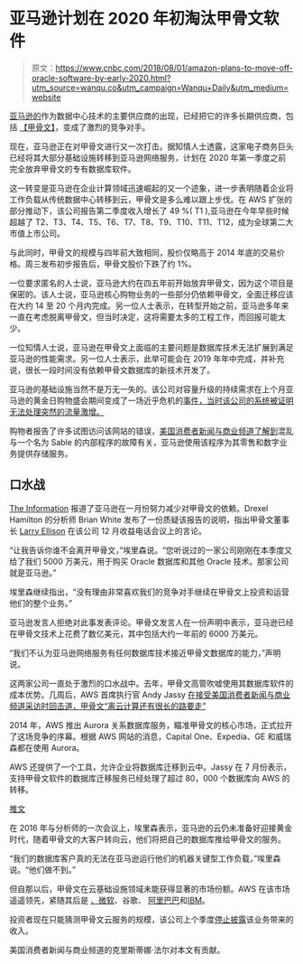 # 亚马逊计划在 2020 年初淘汰甲骨文软件

> 原文：<https://www.cnbc.com/2018/08/01/amazon-plans-to-move-off-oracle-software-by-early-2020.html?utm_source=wanqu.co&utm_campaign=Wanqu+Daily&utm_medium=website>

 [亚马逊的](/quotes/AMZN/)作为数据中心技术的主要供应商的出现，已经把它的许多长期供应商，包括 [【甲骨文】](/quotes/ORCL/)，变成了激烈的竞争对手。

现在，亚马逊正在对甲骨文进行又一次打击。据知情人士透露，这家电子商务巨头已经将其大部分基础设施转移到亚马逊网络服务，计划在 2020 年第一季度之前完全放弃甲骨文的专有数据库软件。

这一转变是亚马逊在企业计算领域迅速崛起的又一个迹象，进一步表明随着企业将工作负载从传统数据中心转移到云，甲骨文是多么难以跟上步伐。在 AWS 扩张的部分推动下，该公司报告第二季度收入增长了 49 %( T1 ),亚马逊在今年早些时候超越了 T2、T3、T4、T5、T6、T7、T8、T9、T10、T11、T12，成为全球第二大市值上市公司。

与此同时，甲骨文的规模与四年前大致相同，股价仅略高于 2014 年底的交易价格。周三发布初步报告后，甲骨文股价下跌了约 1%。

一位要求匿名的人士说，亚马逊大约在四五年前开始放弃甲骨文，因为这个项目是保密的。该人士说，亚马逊核心购物业务的一些部分仍依赖甲骨文，全面迁移应该在大约 14 至 20 个月内完成。另一位人士表示，在转型开始之前，亚马逊多年来一直在考虑脱离甲骨文，但当时决定，这将需要太多的工程工作，而回报可能太少。

一位知情人士说，亚马逊在甲骨文上面临的主要问题是数据库技术无法扩展到满足亚马逊的性能需求。另一位人士表示，此举可能会在 2019 年年中完成，并补充说，很长一段时间没有依赖甲骨文数据库的新技术开发了。

亚马逊的基础设施当然不是万无一失的。该公司对容量升级的持续需求在上个月亚马逊的黄金日购物盛会期间变成了一场近乎危机的[事件，当时该公司的系统被证明无法处理突然的流量激增。](https://www.cnbc.com/2018/07/16/amazon-suffers-glitches-in-opening-minutes-of-prime-day.html)

购物者报告了许多试图访问该网站的错误，[美国消费者新闻与商业频道了解到](https://carbon.cnbc.com/105340733)混乱与一个名为 Sable 的内部程序的故障有关，亚马逊使用该程序为其零售和数字业务提供存储服务。

## 口水战

[The Information](https://www.theinformation.com/articles/in-major-shift-amazon-salesforce-move-away-from-oracle) 报道了亚马逊在一月份努力减少对甲骨文的依赖。Drexel Hamilton 的分析师 Brian White 发布了一份质疑该报告的说明，指出甲骨文董事长 [Larry Ellison](https://www.cnbc.com/larry-ellison/) 在该公司 12 月收益电话会议上的言论。

“让我告诉你谁不会离开甲骨文，”埃里森说。“您听说过的一家公司刚刚在本季度又给了我们 5000 万美元，用于购买 Oracle 数据库和其他 Oracle 技术。那家公司就是亚马逊。”

埃里森继续指出，“没有理由非常喜欢我们的竞争对手继续在甲骨文上投资和运营他们的整个业务。”

亚马逊发言人拒绝对此事发表评论。甲骨文发言人在一份声明中表示，亚马逊已经在甲骨文技术上花费了数亿美元，其中包括大约一年前的 6000 万美元。

“我们不认为亚马逊网络服务有任何数据库技术接近甲骨文数据库的能力，”声明说。

这两家公司一直处于激烈的口水战中。去年，甲骨文高管吹嘘使用其数据库软件的成本优势。几周后，AWS 首席执行官 Andy Jassy [在接受美国消费者新闻与商业频道采访时回击道，甲骨文“离云计算还有很长的路要走”](https://www.cnbc.com/2017/11/29/aws-ceo-andy-jassy-takes-another-swipe-at-oracle-at-reinvent.html)

2014 年，AWS 推出 Aurora 关系数据库服务，瞄准甲骨文的核心市场，正式拉开了这场竞争的序幕。根据 AWS 网站的消息，Capital One、Expedia、GE 和威瑞森都在使用 Aurora。

AWS 还提供了一个工具，允许企业将数据库迁移到云中。Jassy 在 7 月份表示，支持甲骨文软件的数据库迁移服务已经处理了超过 80，000 个数据库向 AWS 的转移。

[推文](https://twitter.com/ajassy/status/1014986974317424641)

在 2016 年与分析师的一次会议上，埃里森表示，亚马逊的云仍未准备好迎接黄金时代，随着甲骨文的大客户转向云，他们将把自己的数据库推给甲骨文的服务。

“我们的数据库客户真的无法在亚马逊运行他们的机器关键型工作负载，”埃里森说。“他们做不到。”

但自那以后，甲骨文在云基础设施领域未能获得显著的市场份额。AWS 在该市场遥遥领先，紧随其后是 [、微软](/quotes/MSFT/)、谷歌、 [阿里巴巴](/quotes/undefined/)和[IBM](/quotes/IBM/)。

投资者现在只能猜测甲骨文云服务的规模，该公司上个季度[停止披露](https://www.cnbc.com/2018/06/19/oracle-earnings-q4-2018.html)该业务带来的收入。

美国消费者新闻与商业频道的克里斯蒂娜·法尔对本文有贡献。